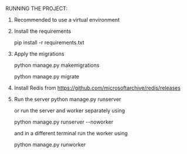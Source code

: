 RUNNING THE PROJECT:

1. Recommended to use a virtual environment
1. Install the requirements 
	
	pip install -r requirements.txt
1. Apply the migrations 
	
	python manage.py makemigrations
	
	python manage.py migrate
1. Install Redis from 	https://github.com/microsoftarchive/redis/releases 
1. Run the server python manage.py runserver
	
	or run the server and worker separately using 
	
	python manage.py runserver --noworker
	
	and in a different terminal run the worker using
	
	python manage.py runworker
